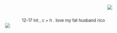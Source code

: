   ㅤㅤㅤㅤㅤㅤㅤ    ㅤㅤㅤㅤㅤㅤㅤ    ㅤㅤㅤㅤㅤㅤ  ㅤㅤㅤㅤㅤㅤㅤ       ![](https://komarev.com/ghpvc/?username=Okaruns&label=♡&color=031931)
    ㅤㅤㅤㅤㅤㅤㅤ    ㅤㅤㅤㅤㅤㅤㅤ    ㅤㅤㅤ  ㅤㅤㅤㅤㅤㅤㅤ    ㅤㅤㅤㅤㅤㅤㅤ    ㅤㅤㅤㅤㅤㅤㅤ    ㅤㅤㅤㅤㅤㅤㅤ    ㅤㅤㅤㅤㅤㅤㅤ  12-17 int , c + h . love my fat husband rico 
ㅤㅤㅤㅤㅤㅤㅤㅤㅤㅤㅤㅤㅤ![](https://64.media.tumblr.com/49ee610e71a0bea0cd08b09f85444911/5178a075a1e2d736-a3/s2048x3072/46650ee108f27d066cd7abe0bd0fb94426c50e6d.pnj)
